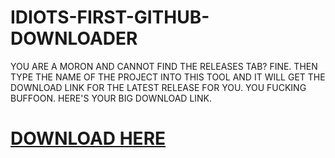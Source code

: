 # IDIOTS-FIRST-GITHUB-DOWNLOADER
YOU ARE A MORON AND CANNOT FIND THE RELEASES TAB?
FINE. THEN TYPE THE NAME OF THE PROJECT INTO THIS TOOL AND IT WILL GET THE DOWNLOAD LINK FOR THE LATEST RELEASE FOR YOU. YOU FUCKING BUFFOON.
HERE'S YOUR BIG DOWNLOAD LINK.
# [DOWNLOAD HERE](https://github.com/gnargle/IDIOTS-FIRST-GITHUB-DOWNLOADER/releases/download/release/IDIOTSFIRSTGITHUBDOWNLOADER.zip)
